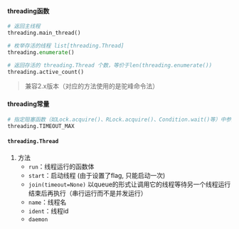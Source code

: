 
#### threading函数
```python
# 返回主线程
threading.main_thread()

# 枚举存活的线程 list[threading.Thread]
threading.enumerate()

# 返回存活的 threading.Thread 个数，等价于len(threading.enumerate())
threading.active_count()
```
> 兼容2.x版本（对应的方法使用的是驼峰命令法）

#### threading常量
```python
# 指定阻塞函数（如Lock.acquire()、RLock.acquire()、Condition.wait()等）中参数timeout
threading.TIMEOUT_MAX
```

#### `threading.Thread`
1. 方法
    - `run`：线程运行的函数体
    - `start`：启动线程 (由于设置了flag, 只能启动一次)
    - `join(timeout=None)` 以queue的形式让调用它的线程等待另一个线程运行结束后再执行（串行运行而不是并发运行）
    - `name`：线程名
    - `ident`：线程id
    - `daemon`